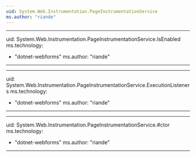 ```yaml
---
uid: System.Web.Instrumentation.PageInstrumentationService
ms.author: "riande"
---
```


---
uid: System.Web.Instrumentation.PageInstrumentationService.IsEnabled
ms.technology: 
  - "dotnet-webforms"
ms.author: "riande"
---

---
uid: System.Web.Instrumentation.PageInstrumentationService.ExecutionListeners
ms.technology: 
  - "dotnet-webforms"
ms.author: "riande"
---

---
uid: System.Web.Instrumentation.PageInstrumentationService.#ctor
ms.technology: 
  - "dotnet-webforms"
ms.author: "riande"
---
